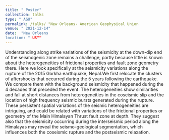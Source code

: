 ```yaml
---
title: " Poster"
collection: talks
type: " AGU"
permalink: /talks/ "New Orleans- American Geophysical Union
venue: " 2021-12-14"
date:  "New Orleans
location: " US""
---
```


Understanding along strike variations of the seismicity at the down-dip end of the seismogenic zone remains a challenge, partly because little is known about the heterogeneities of frictional properties and fault zone geometry there. Here we look specifically at the seismicity variations along the rupture of the 2015 Gorkha earthquake, Nepal.We first relocate the clusters of aftershocks that occurred during the 5 years following the earthquake. We compare them with the background seismicity that happened during the 4 decades that preceded the event. The heterogeneities show similarities and fall at short distances from heterogeneities in the coseismic slip and the location of high frequency seismic bursts generated during the rupture. These persistent spatial variations of the seismic heterogeneities are intriguing, and could be related with variations of the frictional properties or geometry of the Main Himalayan Thrust fault zone at depth. They suggest also that the seismicity occurring during the interseismic period along the Himalayas may reveal the seismo-geological segmentation, which influences both the coseismic rupture and the postseismic relaxation.  
